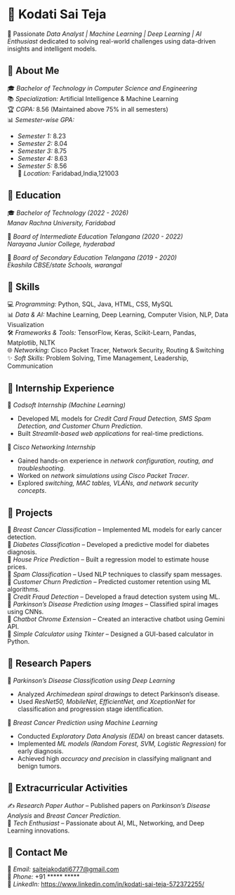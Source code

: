# 👋 Kodati Sai Teja  

🚀 Passionate *Data Analyst | Machine Learning | Deep Learning | AI Enthusiast* dedicated to solving real-world challenges using data-driven insights and intelligent models.  

## 🔹 About Me  
🎓 *Bachelor of Technology in Computer Science and Engineering*  
📚 *Specialization:* Artificial Intelligence & Machine Learning  
🏆 *CGPA:* 8.56 (Maintained above 75% in all semesters)  
📊 *Semester-wise GPA:*  
- *Semester 1:* 8.23  
- *Semester 2:* 8.04  
- *Semester 3:* 8.75  
- *Semester 4:* 8.63  
- *Semester 5:* 8.56  
📍 *Location:* Faridabad,India,121003  

## 🔹 Education
🎓 *Bachelor of Technology (2022 - 2026)*  
*Manav Rachna University, Faridabad*  

🏫 *Board of Intermediate Education Telangana (2020 - 2022)*  
*Narayana Junior College, hyderabad*  

🏫 *Board of Secondary Education Telangana (2019 - 2020)*  
*Ekashila CBSE/state Schools, warangal*  

## 🔹 Skills  
💻 *Programming:* Python, SQL, Java, HTML, CSS, MySQL  
📊 *Data & AI:* Machine Learning, Deep Learning, Computer Vision, NLP, Data Visualization  
🛠 *Frameworks & Tools:* TensorFlow, Keras, Scikit-Learn, Pandas, Matplotlib, NLTK  
🌐 *Networking:* Cisco Packet Tracer, Network Security, Routing & Switching  
✨ *Soft Skills:* Problem Solving, Time Management, Leadership, Communication  

## 🔹 Internship Experience  
🔹 *Codsoft Internship (Machine Learning)*  
- Developed ML models for *Credit Card Fraud Detection, SMS Spam Detection, and Customer Churn Prediction*.  
- Built *Streamlit-based web applications* for real-time predictions.  

🔹 *Cisco Networking Internship*  
- Gained hands-on experience in *network configuration, routing, and troubleshooting*.  
- Worked on *network simulations using Cisco Packet Tracer*.  
- Explored *switching, MAC tables, VLANs, and network security concepts*.  

## 🔹 Projects
🔹 *Breast Cancer Classification* – Implemented ML models for early cancer detection.  
🔹 *Diabetes Classification* – Developed a predictive model for diabetes diagnosis.  
🔹 *House Price Prediction* – Built a regression model to estimate house prices.  
🔹 *Spam Classification* – Used NLP techniques to classify spam messages.  
🔹 *Customer Churn Prediction* – Predicted customer retention using ML algorithms.  
🔹 *Credit Fraud Detection* – Developed a fraud detection system using ML.  
🔹 *Parkinson’s Disease Prediction using Images* – Classified spiral images using CNNs.  
🔹 *Chatbot Chrome Extension* – Created an interactive chatbot using Gemini API.  
🔹 *Simple Calculator using Tkinter* – Designed a GUI-based calculator in Python.  

## 🔹 Research Papers  
📄 *Parkinson’s Disease Classification using Deep Learning*  
- Analyzed *Archimedean spiral drawings* to detect Parkinson’s disease.  
- Used *ResNet50, MobileNet, EfficientNet, and XceptionNet* for classification and progression stage identification.  

📄 *Breast Cancer Prediction using Machine Learning*  
- Conducted *Exploratory Data Analysis (EDA)* on breast cancer datasets.  
- Implemented *ML models (Random Forest, SVM, Logistic Regression)* for early diagnosis.  
- Achieved high *accuracy and precision* in classifying malignant and benign tumors.  

## 🔹 Extracurricular Activities  
✍ *Research Paper Author* – Published papers on *Parkinson’s Disease Analysis* and *Breast Cancer Prediction*.  
📢 *Tech Enthusiast* – Passionate about AI, ML, Networking, and Deep Learning innovations.  

## 🔹 Contact Me  
📧 *Email:* saitejakodati6777@gmail.com  
📱 *Phone:* +91 ***** *****  
🔗 *LinkedIn:* https://www.linkedin.com/in/kodati-sai-teja-572372255/
